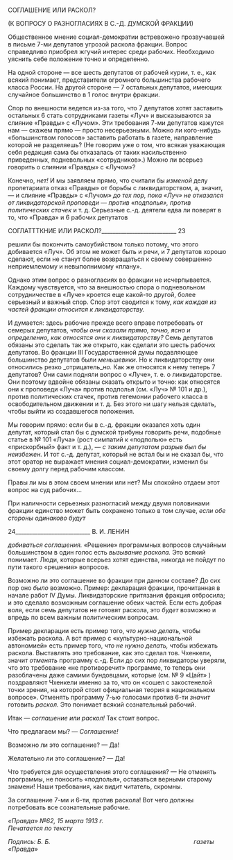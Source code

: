 СОГЛАШЕНИЕ ИЛИ РАСКОЛ?

(К ВОПРОСУ О РАЗНОГЛАСИЯХ В С.-Д. ДУМСКОЙ ФРАКЦИИ)

Общественное мнение социал-демократии встревожено прозвучавшей в письме 7-ми депутатов угрозой раскола фракции. Вопрос справедливо приобрел жгучий интерес среди рабочих. Необходимо уяснить себе положение точно и определенно.

На одной стороне — все шесть депутатов от рабочей курии, т. е., как всякий понима­ет, представители огромного большинства рабочего класса России. На другой стороне — 7 остальных депутатов, имеющих случайное большинство в 1 голос внутри фракции.

Спор по внешности ведется из-за того, что 7 депутатов хотят заставить остальных 6 стать сотрудниками газеты «Луч» и высказываются за слияние «Правды» с «Лучом». Эти требования 7-ми депутатов кажутся нам — скажем прямо — просто несерьезными. Можно ли кого-нибудь «большинством голосов» заставить работать в газете, направле­ние которой не разделяешь? (Не говорим уже о том, что всякая уважающая себя редак­ция сама бы отказалась от таких насильственно приведенных, подневольных «сотруд­ников».) Можно ли всерьез говорить о слиянии «Правды» с «Лучом»?

Конечно, _нет!_ И мы заявляем прямо, что считали бы _изменой_ делу пролетариата от­каз «Правды» от борьбы с ликвидаторством, а, значит, — и слияние «Правды» с «Лу­чом» _до тех пор, пока «Луч» не отказался от ликвидаторской проповеди_ — _против «подполья», против политических стачек_ и т. д. Серьезные с.-д. деятели едва ли пове­рят в то, что «Правда» и 6 рабочих депутатов

  

СОГЛАТТТКНИЕ ИЛИ РАСКОЛ?___________________________ 23

решили бы покончить самоубийством только потому, что этого добивается «Луч». Об этом не может быть и речи, и 7 депутатов хорошо сделают, если не станут более воз­вращаться к своему совершенно неприемлемому и невыполнимому «плану».

Однако этим вопрос о разногласиях во фракции не исчерпывается. Каждому чувст­вуется, что за внешностью спора о подневольном сотрудничестве в «Луче» кроется еще какой-то другой, более серьезный и важный спор. Спор этот сводится к тому, _как каж­дая из частей фракции относится к ликвидаторству._

И думается: здесь рабочие прежде всего вправе потребовать от семерых депутатов, _чтобы они сказали прямо, точно, ясно и определенно, как относятся они к ликвида­торству?_ Семь депутатов обязаны это сделать так же открыто, как сделали это шесть рабочих депутатов. Во фракции III Государственной думы подавляющее большинство депутатов были _меньшевики._ Но к ликвидаторству они относились резко _отрицатель­__но._ Как же относятся к нему теперь 7 депутатов? Они сами подняли вопрос о «Луче», т. е. о ликвидаторстве. Они поэтому вдвойне обязаны сказать открыто и точно: как от­носятся они к проповеди «Луча» против подполья (см. «Луч» № 101 и др.), против по­литических стачек, против гегемонии рабочего класса в освободительном движении и т. д. Без этого ни шагу нельзя сделать, чтобы выйти из создавшегося положения.

Мы говорим прямо: если бы в с.-д. фракции оказался хоть один депутат, который стал бы с думской трибуны говорить речи, подобные статье в № 101 «Луча» (рост сим­патий к «подполью» есть «прискорбный» факт и т. д.), — _с таким депутатом разрыв был бы неизбежен._ И тот с.-д. депутат, который не встал бы и не сказал бы, что этот оратор не выражает мнения социал-демократии, изменил бы своему долгу перед рабо­чим классом.

Правы ли мы в этом своем мнении или нет? Мы спокойно отдаем этот вопрос на суд рабочих...

При наличности серьезных разногласий между двумя половинами фракции единство может быть сохранено только в том случае, _если обе стороны одинаково будут_

  

24___________________________ В. И. ЛЕНИН

_добиваться соглашения._ «Решение» программных вопросов случайным большинством в один голос есть _вызывание раскола._ Это всякий понимает. Люди, которые всерьез хо­тят единства, никогда не пойдут по пути такого «решения» вопросов.

Возможно ли это соглашение во фракции при данном составе? До сих пор оно _было_ возможно. Пример: декларация фракции, прочитанная в начале работ IV Думы. Ликви­даторские притязания фракция отбросила; и это сделало возможным соглашение обеих частей. Если есть добрая воля, если семь депутатов не готовят раскола, это _будет_ воз­можно и впредь по всем важным политическим вопросам.

Пример декларации есть пример того, _что нужно делать,_ чтобы избежать раскола. А вот пример с «культурно-национальной автономией» есть пример того, _что не нуж­но делать,_ чтобы избежать раскола. Выставлять это требование, как это сделал тов. Чхенкели, значит _отменять_ программу с.-д. Если до сих пор ликвидаторы уверяли, что это требование «не противоречит» программе, то теперь они разоблачены даже самими бундовцами, которые (см. № 9 «Цайт» ) поздравляют Чхенкели именно за то, что он «сошел с закостенелой точки зрения, на которой стоит официальная теория в нацио­нальном вопросе». Отменять программу 7-ью голосами против 6-ти _значит_ готовить _раскол._ Это понимает всякий сознательный рабочий.

Итак — _соглашение или раскол!_ Так стоит вопрос.

Что предлагаем мы? — _Соглашение!_

Возможно ли это соглашение? — Да!

Желательно ли это соглашение? — Да!

Что требуется для осуществления этого соглашения? — Не отменять программы, не поносить «подполья», оставаться верными старому знамени! Наши требования, как ви­дит читатель, скромны.

За соглашение 7-ми и 6-ти, против раскола! Вот чего должны потребовать все созна­тельные рабочие.

_«Правда» №62, 15 марта 1913 г.                                                            Печатается по тексту_

_Подпись: Б. Б.                                                                                    газеты «Правда»_